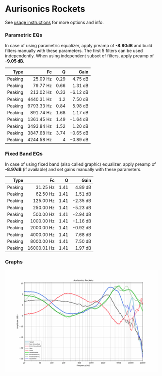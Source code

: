 # Aurisonics Rockets
See [usage instructions](https://github.com/jaakkopasanen/AutoEq#usage) for more options and info.

### Parametric EQs
In case of using parametric equalizer, apply preamp of **-8.90dB** and build filters manually
with these parameters. The first 5 filters can be used independently.
When using independent subset of filters, apply preamp of **-9.05 dB**.

| Type    | Fc         |    Q | Gain     |
|--------:|-----------:|-----:|---------:|
| Peaking | 25.09 Hz   | 0.29 | 4.75 dB  |
| Peaking | 79.77 Hz   | 0.66 | 1.31 dB  |
| Peaking | 213.02 Hz  | 0.33 | -6.12 dB |
| Peaking | 4440.31 Hz | 1.2  | 7.50 dB  |
| Peaking | 9793.33 Hz | 0.84 | 5.98 dB  |
| Peaking | 891.74 Hz  | 1.68 | 1.17 dB  |
| Peaking | 1361.45 Hz | 1.49 | -1.64 dB |
| Peaking | 3493.84 Hz | 1.52 | 1.20 dB  |
| Peaking | 3847.68 Hz | 3.74 | -0.65 dB |
| Peaking | 4244.58 Hz | 4    | -0.89 dB |

### Fixed Band EQs
In case of using fixed band (also called graphic) equalizer, apply preamp of **-8.97dB**
(if available) and set gains manually with these parameters.

| Type    | Fc          |    Q | Gain     |
|--------:|------------:|-----:|---------:|
| Peaking | 31.25 Hz    | 1.41 | 4.89 dB  |
| Peaking | 62.50 Hz    | 1.41 | 1.51 dB  |
| Peaking | 125.00 Hz   | 1.41 | -2.35 dB |
| Peaking | 250.00 Hz   | 1.41 | -5.23 dB |
| Peaking | 500.00 Hz   | 1.41 | -2.94 dB |
| Peaking | 1000.00 Hz  | 1.41 | -1.16 dB |
| Peaking | 2000.00 Hz  | 1.41 | -0.92 dB |
| Peaking | 4000.00 Hz  | 1.41 | 7.68 dB  |
| Peaking | 8000.00 Hz  | 1.41 | 7.50 dB  |
| Peaking | 16000.01 Hz | 1.41 | 1.97 dB  |

### Graphs
![](./Aurisonics%20Rockets.png)